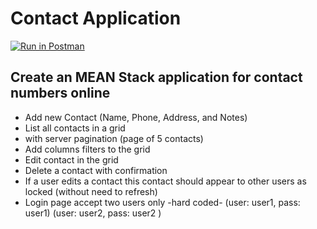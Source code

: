 # Contact Application

[![Run in Postman](https://run.pstmn.io/button.svg)](https://app.getpostman.com/run-collection/21335276-5bceb01e-dc2e-4902-b1db-89a8aab5fd3e?action=collection%2Ffork&collection-url=entityId%3D21335276-5bceb01e-dc2e-4902-b1db-89a8aab5fd3e%26entityType%3Dcollection%26workspaceId%3D6fa2eac5-033c-4e08-aae1-5fb8560188c7)


 
## Create an MEAN Stack application for contact numbers online

- Add new Contact (Name, Phone, Address, and Notes)
- List all contacts in a grid 
- with server pagination (page of 5 contacts)
- Add columns filters to the grid
- Edit contact in the grid
- Delete a contact with confirmation
- If a user edits a contact this contact should appear to other users as locked (without need to refresh)
- Login page accept two users only -hard coded- (user: user1, pass: user1) (user: user2, pass: user2 )

 
